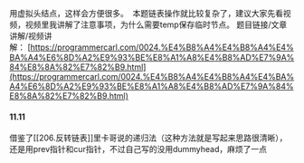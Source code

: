
用虚拟头结点，这样会方便很多。 
本题链表操作就比较复杂了，建议大家先看视频，视频里我讲解了注意事项，为什么需要temp保存临时节点。
题目链接/文章讲解/视频讲解： [https://programmercarl.com/0024.%E4%B8%A4%E4%B8%A4%E4%BA%A4%E6%8D%A2%E9%93%BE%E8%A1%A8%E4%B8%AD%E7%9A%84%E8%8A%82%E7%82%B9.html](https://programmercarl.com/0024.%E4%B8%A4%E4%B8%A4%E4%BA%A4%E6%8D%A2%E9%93%BE%E8%A1%A8%E4%B8%AD%E7%9A%84%E8%8A%82%E7%82%B9.html)

#### 11.11
借鉴了[[206.反转链表]]里卡哥说的递归法（这种方法就是写起来思路很清晰），还是用prev指针和cur指针，不过自己写的没用dummyhead，麻烦了一点